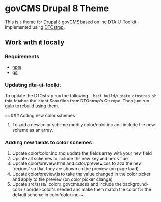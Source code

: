# govCMS Drupal 8 Theme
This is a theme for Drupal 8 govCMS based on the DTA UI Toolkit - implemented using [DTOstrap](https://fribibb.github.io/DTOstrap/).

## Work with it locally
### Requirements
- [npm](https://www.npmjs.com/)
- [git](https://git-scm.com/)

### Updating dta-ui-toolkit
To update the DTOstrap run the following...
`bash build/update_dtostrap.sh`
this fetches the latest Sass files from DTOstrap's Git repo. Then just run gulp to rebuild using them.

~~### Adding new color schemes
1. To add a new color scheme modify color/color.inc and include the new scheme as an array.

### Adding new fields to color schemes
1. Update color/color.inc and update the fields array with your new field
2. Update all schemes to include the new key and hex value
3. Update color/preview.html and color/preview.css to add the new 'regions' so that they are shown on the preview (on page load)
4. Update color/preview.js to take the value changed in the color picker and apply to the preview (on color picker change)
5. Update src/sass/_colors_govcms.scss and include the background-color / border-color's needed and make them match the color for the default scheme in color/color.inc~~
